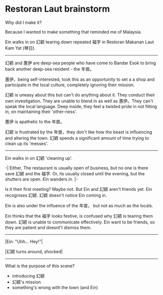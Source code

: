 Restoran Laut brainstorm
========================

Why did I make it?

Because I wanted to make something that reminded me of Malaysia.

Ein walks in on 幻颖 tearing down repeated 福字 in Restoran Makanan Laut Kam Yat (琴日).

---

幻颖 and 蕙伊 are deep-sea people who have come to Bandar Esok to bring back another deep-sea resident - the 年兽。

蕙伊，being self-interested, took this as an opportunity to set a a shop and participate in the local culture, completely ignoring their mission. 

幻颖 is uneasy about this but can't do anything about it. They conduct their own investigation. They are unable to blend in as well as 蕙伊。They can't speak the local language. Deep inside, they feel a twisted pride in not fitting in, on maintaining their 'other-ness'.

蕙伊 is apathetic to the 年兽。

幻颖 is frustrated by the 年兽，they don't like how the beast is influencing and altering the town. 幻颖 spends a significant amount of time trying to clean up its 'messes'.

---

Ein walks in on 幻颖 'cleaning up'. 

-| Either, The restaurant is usually open of business, but no one is there save 幻颖 and the 福字. Or, its usually closed until the evening, but the shutters are open. Ein wanders in. |-

Is it their first meeting? Maybe not. But Ein and 幻颖 aren't friends yet. Ein recognises 幻颖. 幻颖 doesn't notice Ein coming in.

Ein is also under the influence of the 年兽， but not as much as the locals.

Ein thinks that the 福字 looks festive, is confused why 幻颖 is tearing them down. 幻颖 is unable to communicate effectively. Ein want to be friends, so they are patient and doesnt't dismiss them.

---

|Ein: "Uhh... Hey!"|

|幻颖 turns around, shocked|

---

What is the purpose of this scene?

- introducing 幻颖
- 幻颖's mission
- something's wrong with the town (and Ein)



